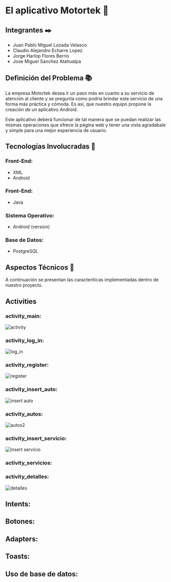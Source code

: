 # El aplicativo Motortek :iphone:
## Integrantes ✒️
- Juan Pablo Miguel Lozada Velasco
- Claudio Alejandro Echarre Lopez
- Jorge Harlop Flores Berrio
- Jose Miguel Sanchez Atahualpa
## Definición del Problema :books:
La empresa Motortek desea ir un paso más en cuanto a su servicio de atención al cliente y se pregunta como podria brindar este servicio de una forma más práctica y cómoda. Es así, que nuestro equipo propone la creación de un aplicativo Android.

Este aplicativo deberá funcionar de tal manera que se puedan realizar las mismas operaciones que ofrece la página web y tener una vista agradabale y simple para una mejor experiencia de usuario. 

## Tecnologías Involucradas :wrench:

### Front-End:
- XML
- Android
### Front-End:
- Java
### Sistema Operativo:
- Android (version)
### Base de Datos:
- PostgreSQL

## Aspectos Técnicos :wrench:
A continuación se presentan las caracteríticas implementadas dentro de nuestro proyecto.
## Activities
### activity_main:
![activity](https://user-images.githubusercontent.com/71047903/102825970-d5c82900-43ad-11eb-8da6-96d5fc27002e.PNG)
### activity_log_in:
![log_in](https://user-images.githubusercontent.com/71047903/102826016-e2e51800-43ad-11eb-823c-9a06395404f8.PNG)

### activity_register:
![register](https://user-images.githubusercontent.com/71047903/102826038-ec6e8000-43ad-11eb-9095-131531e7293c.PNG)

### activity_insert_auto:
![insert auto](https://user-images.githubusercontent.com/71047903/102826055-f3958e00-43ad-11eb-9d31-794910103c22.PNG)

### activity_autos:
![autos2](https://user-images.githubusercontent.com/71047903/102826096-014b1380-43ae-11eb-8723-0f0471fd6c05.PNG)

### activity_insert_servicio:
![insert servicio](https://user-images.githubusercontent.com/71047903/102826122-0a3be500-43ae-11eb-9e63-f3520de6e03a.PNG)

### activity_servicios:

### activity_detalles:
![detalles](https://user-images.githubusercontent.com/71047903/102826167-20e23c00-43ae-11eb-9ad0-4b76f4ebe9e7.PNG)


## Intents:

## Botones:

## Adapters:

## Toasts:

## Uso de base de datos:
